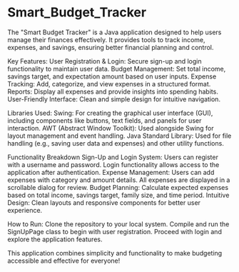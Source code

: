 # Smart_Budget_Tracker
The "Smart Budget Tracker" is a Java application designed to help users manage their finances effectively. It provides tools to track income, expenses, and savings, ensuring better financial planning and control.

Key Features:
User Registration & Login: Secure sign-up and login functionality to maintain user data.
Budget Management: Set total income, savings target, and expectation amount based on user inputs.
Expense Tracking: Add, categorize, and view expenses in a structured format.
Reports: Display all expenses and provide insights into spending habits.
User-Friendly Interface: Clean and simple design for intuitive navigation.


Libraries Used:
Swing: For creating the graphical user interface (GUI), including components like buttons, text fields, and panels for user interaction.
AWT (Abstract Window Toolkit): Used alongside Swing for layout management and event handling.
Java Standard Library: Used for file handling (e.g., saving user data and expenses) and other utility functions.

Functionality Breakdown
Sign-Up and Login System:
    Users can register with a username and password.
    Login functionality allows access to the application after authentication.
Expense Management:
    Users can add expenses with category and amount details.
    All expenses are displayed in a scrollable dialog for review.
Budget Planning:
    Calculate expected expenses based on total income, savings target, family size, and time period.
Intuitive Design:
    Clean layouts and responsive components for better user experience.

    
How to Run:
Clone the repository to your local system.
Compile and run the SignUpPage class to begin with user registration.
Proceed with login and explore the application features.


This application combines simplicity and functionality to make budgeting accessible and effective for everyone!
